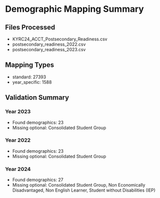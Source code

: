 # Demographic Mapping Summary

## Files Processed
- KYRC24_ACCT_Postsecondary_Readiness.csv
- postsecondary_readiness_2022.csv
- postsecondary_readiness_2023.csv

## Mapping Types
- standard: 27393
- year_specific: 1588

## Validation Summary
### Year 2023
- Found demographics: 23
- Missing optional: Consolidated Student Group

### Year 2022
- Found demographics: 23
- Missing optional: Consolidated Student Group

### Year 2024
- Found demographics: 27
- Missing optional: Consolidated Student Group, Non Economically Disadvantaged, Non English Learner, Student without Disabilities (IEP)
